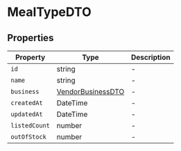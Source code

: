 # MealTypeDTO

## Properties

| Property | Type | Description |
|----------|------|-------------|
| `id` | string | - |
| `name` | string | - |
| `business` | [VendorBusinessDTO](../dtos/VendorBusinessDTO.md) | - |
| `createdAt` | DateTime | - |
| `updatedAt` | DateTime | - |
| `listedCount` | number | - |
| `outOfStock` | number | - |
